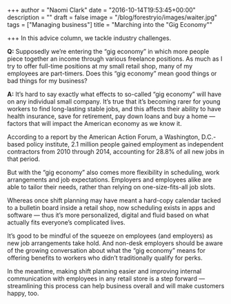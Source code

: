 +++
author = "Naomi Clark"
date = "2016-10-14T19:53:45+00:00"
description = ""
draft = false
image = "/blog/forestryio/images/waiter.jpg"
tags = ["Managing business"]
title = "Marching into the \"Gig Economy\""

+++
In this advice column, we tackle industry challenges.

**Q:** Supposedly we’re entering the “gig economy” in which more people piece together an income through various freelance positions. As much as I try to offer full-time positions at my small retail shop, many of my employees are part-timers. Does this “gig economy” mean good things or bad things for my business?

**A:** It’s hard to say exactly what effects to so-called “gig economy” will have on any individual small company. It’s true that it’s becoming rarer for young workers to find long-lasting stable jobs, and this affects their ability to have health insurance, save for retirement, pay down loans and buy a home — factors that will impact the American economy as we know it.

According to a report by the American Action Forum, a Washington, D.C.-based policy institute, 2.1 million people gained employment as independent contractors from 2010 through 2014, accounting for 28.8% of all new jobs in that period.

But with the “gig economy” also comes more flexibility in scheduling, work arrangements and job expectations. Employers and employees alike are able to tailor their needs, rather than relying on one-size-fits-all job slots.

Whereas once shift planning may have meant a hard-copy calendar tacked to a bulletin board inside a retail shop, now scheduling exists in apps and software — thus it’s more personalized, digital and fluid based on what actually fits everyone’s complicated lives.

It’s good to be mindful of the squeeze on employees (and employers) as new job arrangements take hold. And non-desk employers should be aware of the growing conversation about what the “gig economy” means for offering benefits to workers who didn’t traditionally qualify for perks.

In the meantime, making shift planning easier and improving internal communication with employees in any retail store is a step forward — streamlining this process can help business overall and will make customers happy, too.